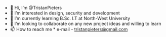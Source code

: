 - 👋 Hi, I’m @TristanPieters
- 👀 I’m interested in design, security and development
- 🌱 I’m currently learning B.Sc. I.T at North-West University
- 💞️ I’m looking to collaborate on any new project ideas and willing to learn
- 📫 How to reach me 
      * e-mail - tristanpieters@gmail.com

<!---
TristanPieters/TristanPieters is a ✨ special ✨ repository because its `README.md` (this file) appears on your GitHub profile.
You can click the Preview link to take a look at your changes.
--->
